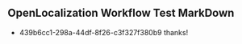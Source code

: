 ## OpenLocalization Workflow Test MarkDown
* 439b6cc1-298a-44df-8f26-c3f327f380b9 thanks!

<!--HONumber=Aug16_HO1-->


